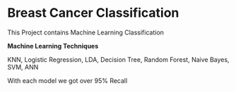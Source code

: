 # Breast Cancer Classification
This Project contains Machine Learning Classification

**Machine Learning Techniques**

KNN,  Logistic Regression,  LDA,  Decision Tree,  Random Forest,  Naive Bayes,  SVM,  ANN

With each model we got over 95% Recall
